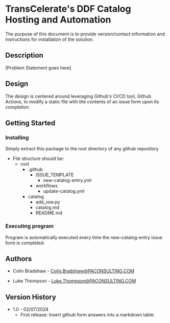 # TransCelerate's DDF Catalog Hosting and Automation

The purpose of this document is to provide version/contact information and instructions for installation of the solution.

## Description

[Problem Statement goes here]

## Design

The design is centered around leveraging Github's CI/CD tool, Github Actions, to modify a static file with the contents of an issue form upon its completion.

## Getting Started

### Installing

Simply extract this package to the root directory of any github repository

* File structure should be:
    * root
        * .github
            * ISSUE_TEMPLATE
                * new-catalog-entry.yml
            * workflows
                * update-catalog.yml
        * catalog
            * add_row.py
            * catalog.md
            * README.md


### Executing program

Program is automatically executed every time the new-catalog-entry issue form is completed.

## Authors

* Colin Bradshaw - Colin.Bradshaw@PACONSULTING.COM

* Luke Thompson - Luke.Thompson@PACONSULTING.COM

## Version History

* 1.0 - 02/07/2024
	* First release: Insert github form answers into a markdown table.